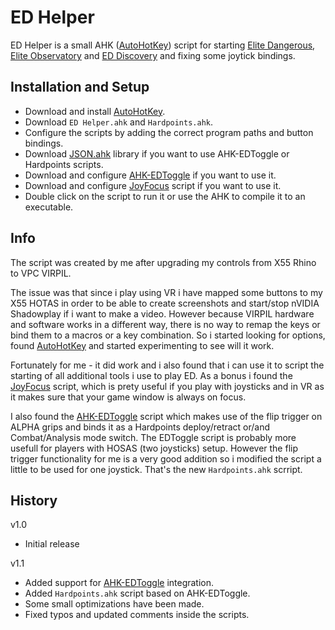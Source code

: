 # ED Helper
ED Helper is a small AHK ([AutoHotKey](https://www.autohotkey.com/)) script for starting 
[Elite Dangerous](https://www.elitedangerous.com/), [Elite Observatory](https://github.com/Xjph/EliteObservatory) and 
[ED Discovery](https://github.com/EDDiscovery/EDDiscovery) and fixing some joytick bindings.

## Installation and Setup
  * Download and install [AutoHotKey](https://www.autohotkey.com/).
  * Download `ED Helper.ahk` and `Hardpoints.ahk`.
  * Configure the scripts by adding the correct program paths and button bindings.
  * Download [JSON.ahk](https://github.com/cocobelgica/AutoHotkey-JSON) library if you want to use AHK-EDToggle or Hardpoints scripts.
  * Download and configure [AHK-EDToggle](https://github.com/markus-i/AHK-EDToggle) if you want to use it.
  * Download and configure [JoyFocus](https://github.com/RetroRodent/joyfocus) script if you want to use it.
  * Double click on the script to run it or use the AHK to compile it to an executable.

## Info
The script was created by me after upgrading my controls from X55 Rhino to VPC VIRPIL. 

The issue was that since i play using VR i have mapped some buttons to my X55 HOTAS in order to be able to create screenshots and start/stop nVIDIA Shadowplay if i want to make a video. 
However because VIRPIL hardware and software works in a different way, there is no way to remap the keys or bind them to a macros or a key combination. 
So i started looking for options, found [AutoHotKey](https://www.autohotkey.com/) and started experimenting to see will it work.

Fortunately for me - it did work and i also found that i can use it to script the starting of all additional tools i use to play ED. 
As a bonus i found the [JoyFocus](https://github.com/RetroRodent/joyfocus) script, which is prety useful if you play with joysticks and in VR as it makes sure that your game window is always on focus.

I also found the [AHK-EDToggle](https://github.com/markus-i/AHK-EDToggle) script which makes use of the flip trigger on ALPHA grips and binds it as a Hardpoints deploy/retract or/and Combat/Analysis mode switch.
The EDToggle script is probably more usefull for players with HOSAS (two joysticks) setup. However the flip trigger functionality for me is a very good addition so i modified the script a little to be 
used for one joystick. That's the new `Hardpoints.ahk` scrript.

## History

v1.0
  * Initial release
  
v1.1
  * Added support for [AHK-EDToggle](https://github.com/markus-i/AHK-EDToggle) integration.
  * Added `Hardpoints.ahk` script based on AHK-EDToggle.
  * Some small optimizations have been made.
  * Fixed typos and updated comments inside the scripts.
  